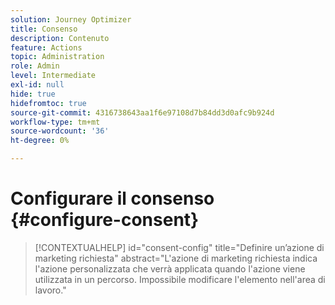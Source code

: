 ```yaml
---
solution: Journey Optimizer
title: Consenso
description: Contenuto
feature: Actions
topic: Administration
role: Admin
level: Intermediate
exl-id: null
hide: true
hidefromtoc: true
source-git-commit: 4316738643aa1f6e97108d7b84dd3d0afc9b924d
workflow-type: tm+mt
source-wordcount: '36'
ht-degree: 0%

---
```


# Configurare il consenso {#configure-consent}

>[!CONTEXTUALHELP]
>id="consent-config"
>title="Definire un’azione di marketing richiesta"
>abstract="L&#39;azione di marketing richiesta indica l&#39;azione personalizzata che verrà applicata quando l&#39;azione viene utilizzata in un percorso. Impossibile modificare l&#39;elemento nell&#39;area di lavoro."
